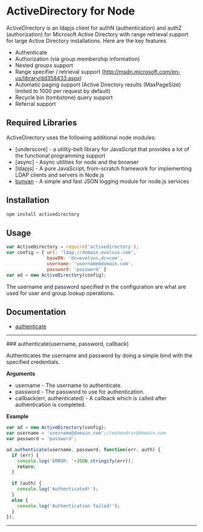 ActiveDirectory for Node
=========

ActiveDirectory is an ldapjs client for authN (authentication) and authZ (authorization) for Microsoft Active Directory with range retrieval support for large Active Directory installations. Here are the key features

  - Authenticate
  - Authorization (via group membership information)
  - Nested groups support
  - Range specifier / retrieval support (http://msdn.microsoft.com/en-us/library/dd358433.aspx)
  - Automatic paging support (Active Directory results (MaxPageSize) limited to 1000 per request by default)
  - Recycle bin (tombstone) query support
  - Referral support
 
Required Libraries
-----------

ActiveDirectory uses the following additional node modules:

* [underscore] - a utility-belt library for JavaScript that provides a lot of the functional programming support
* [async] - Async utilities for node and the browser
* [ldapjs] - A pure JavaScript, from-scratch framework for implementing LDAP clients and servers in Node.js
* [bunyan](https://github.com/trentm/node-bunyan) - A simple and fast JSON logging module for node.js services

Installation
--------------

```sh
npm install activedirectory
```
Usage
--------------

```js
var ActiveDirectory = require('activedirectory');
var config = { url: 'ldap://domain.evolvus.com',
               baseDN: 'dc=evolvus,dc=com',
               username: 'username@domain.com',
               password: 'password' }
var ad = new ActiveDirectory(config);
```

The username and password specified in the configuration are what are used for user and group lookup operations.

Documentation
--------------

* [authenticate](#authenticate)

---------------------------------------

<a name="authenticate" />
### authenticate(username, password, callback)

Authenticates the username and password by doing a simple bind with the specified credentials.

__Arguments__

* username - The username to authenticate.
* password - The password to use for authentication.
* callback(err, authenticated) - A callback which is called after authentication is completed.

__Example__

```js
var ad = new ActiveDirectory(config);
var username = 'username@domain.com';//mahendrar@domain.com
var password = 'password';

ad.authenticate(username, password, function(err, auth) {
  if (err) {
    console.log('ERROR: '+JSON.stringify(err));
    return;
  }
  
  if (auth) {
    console.log('Authenticated!');
  }
  else {
    console.log('Authentication failed!');
  }
});
```

---------------------------------------

